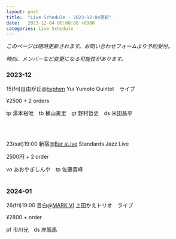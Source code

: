 ```yaml
---
layout: post
title:  "Live Schedule - 2023-12-04更新"
date:   2023-12-04 00:00:00 +0900
categories: Live Schedule
---
```


_このページは随時更新されます。お問い合わせフォームより予約受付。_

_時刻、メンバーなど変更になる可能性があります。_



### 2023-12

15(fri)自由が丘@[hyphen](http://r.goope.jp/hyphen/)
Yui Yumoto Quintet　ライブ

¥2500 + 2 orders

tp 湯本裕唯　tb 横山美里　gt 野村哲史　ds 米田昌平

<br><br>

23(sat)19:00 新宿@[Bar aLive](https://bar-alive.com)
Standards Jazz Live

2500円 + 2 order

vo あおやぎしんや　tp 佐藤貴峰
<br><br>

### 2024-01

26(fri)19:00 目白@[MARK VI](https://mark6mejiro.com)
上田かえトリオ　ライブ

¥2800 + order

pf 市川光　ds 岸颯馬

<br><br>
